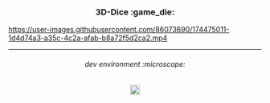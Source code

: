 <h3 align="center">
3D-Dice :game_die:
</h3>

https://user-images.githubusercontent.com/86073690/174475011-1d4d74a3-a35c-4c2a-afab-b8a72f5d2ca2.mp4

***

<h6 align="center">
dev environment :microscope:
</h6>

<div align="center">
  <img height="20" src = "https://img.shields.io/badge/Intellij idea-white.svg?">
</div>
